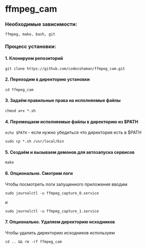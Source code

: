 # ffmpeg_cam

### Необходимые зависимости:

``ffmpeg, make, bash, git``

### Процесс установки:

#### 1. Клонируем репозиторий

```
git clone https://github.com/codesshaman/ffmpeg_cam.git
```

#### 2. Переходим в директорию установки

```
cd ffmpeg_cam
```

#### 3. Задаём правильные права на исполняемые файлы

```
chmod a+x *.sh
```

#### 4. Перемещаем исполняемые файлы в директорию из $PATH

``echo $PATH`` - если нужно убедиться что директория есть в $PATH

```
sudo cp *.sh /usr/local/bin
```

#### 5. Создаём и вызываем демонов для автозапуска сервисов

```
make
```

#### 6. Опционально. Смотрим логи

Чтобы посмотреть логи запущенного приложения вводим

```
sudo journalctl -u ffmpeg_capture_0.service
```

и

```
sudo journalctl -u ffmpeg_capture_1.service
```

#### 7. Опционально. Удаляем директорию исходников

Чтобы удалить директорию исходников используем

```
cd .. && rm -rf ffmpeg_cam
```
